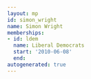 ```yaml
---
layout: mp
id: simon_wright
name: Simon Wright
memberships:
- id: ldem
  name: Liberal Democrats
  start: '2010-06-08'
  end: 
autogenerated: true
---
```

